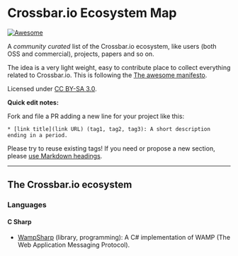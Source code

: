 # Crossbar.io Ecosystem Map

[![Awesome](https://awesome.re/badge.svg)](https://crossbar.io)

A *community curated* list of the Crossbar.io ecosystem, like users (both OSS and commercial), projects, papers and so on.

The idea is a very light weight, easy to contribute place to collect everything related to Crossbar.io. This is following the [The awesome manifesto](https://github.com/sindresorhus/awesome/blob/master/awesome.md).

Licensed under [CC BY-SA 3.0](https://creativecommons.org/licenses/by-sa/3.0/).

**Quick edit notes:**

Fork and file a PR adding a new line for your project like this:

```
* [link title](link URL) (tag1, tag2, tag3): A short description ending in a period.
```

Please try to reuse existing tags! If you need or propose a new section, please [use Markdown headings](https://github.com/adam-p/markdown-here/wiki/Markdown-Cheatsheet).

---


## The Crossbar.io ecosystem

### Languages

#### C Sharp

* [WampSharp](https://github.com/Code-Sharp/WampSharp) (library, programming): A C# implementation of WAMP (The Web Application Messaging Protocol).

